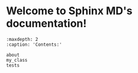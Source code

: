 # Welcome to Sphinx MD's documentation!

```{toctree}
:maxdepth: 2
:caption: 'Contents:'

about
my_class
tests
```
